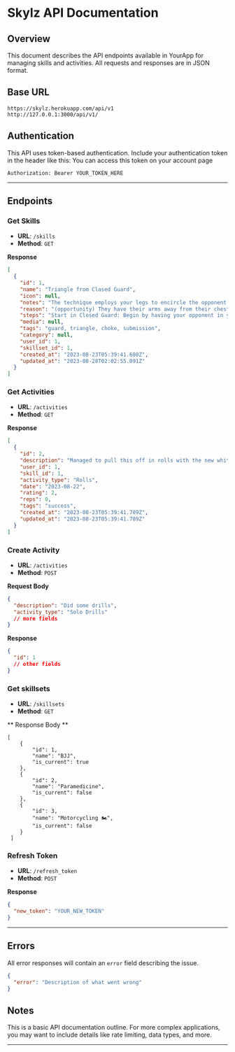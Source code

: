 # Skylz API Documentation

## Overview

This document describes the API endpoints available in YourApp for managing skills and activities. All requests and
responses are in JSON format.

## Base URL

```
https://skylz.herokuapp.com/api/v1
http://127.0.0.1:3000/api/v1/
```

## Authentication

This API uses token-based authentication. Include your authentication token in the header like this:
You can access this token on your account page

```http
Authorization: Bearer YOUR_TOKEN_HERE
```

---

## Endpoints

### Get Skills

- **URL**: `/skills`
- **Method**: `GET`

**Response**

```json
[
  {
    "id": 1,
    "name": "Triangle from Closed Guard",
    "icon": null,
    "notes": "The technique employs your legs to encircle the opponent's neck and one of their arms, creating a stranglehold. ",
    "reason": "(opportunity) They have their arms away from their chest or can force their arms up",
    "steps": "Start in Closed Guard: Begin by having your opponent in your closed guard, with your legs wrapped around their waist.\nControl the Arms: Use your hands to control your opponent's arms. This is typically done by gripping the wrists or sleeves.\nCreate an Opening: Open your guard momentarily to create space and place one foot on the opponent's hip.",
    "media": null,
    "tags": "guard, triangle, choke, submission",
    "category": null,
    "user_id": 1,
    "skillset_id": 1,
    "created_at": "2023-08-23T05:39:41.680Z",
    "updated_at": "2023-08-28T02:02:55.091Z"
  }
]
```

### Get Activities

- **URL**: `/activities`
- **Method**: `GET`

**Response**

```json
[
  {
    "id": 2,
    "description": "Managed to pull this off in rolls with the new white belt.",
    "user_id": 1,
    "skill_id": 1,
    "activity_type": "Rolls",
    "date": "2023-08-22",
    "rating": 2,
    "reps": 0,
    "tags": "success",
    "created_at": "2023-08-23T05:39:41.789Z",
    "updated_at": "2023-08-23T05:39:41.789Z"
  }
]
```

### Create Activity

- **URL**: `/activities`
- **Method**: `POST`

**Request Body**

```json
{
  "description": "Did some drills",
  "activity_type": "Solo Drills"
  // more fields
}
```

**Response**

```json
{
  "id": 1
  // other fields
}
```

### Get skillsets

- **URL**: `/skillsets`
- **Method**: `GET`

** Response Body **

```
[
    {
        "id": 1,
        "name": "BJJ",
        "is_current": true
    },
    {
        "id": 2,
        "name": "Paramedicine",
        "is_current": false
    },
    {
        "id": 3,
        "name": "Motorcycling 🏍",
        "is_current": false
    }
 ]
```

### Refresh Token

- **URL**: `/refresh_token`
- **Method**: `POST`

**Response**

```json
{
  "new_token": "YOUR_NEW_TOKEN"
}
```

---

## Errors

All error responses will contain an `error` field describing the issue.

```json
{
  "error": "Description of what went wrong"
}
```

## Notes

This is a basic API documentation outline. For more complex applications, you may want to include details like rate
limiting, data types, and more.

---
